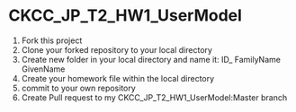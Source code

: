# CKCC_JP_T2_HW1_UserModel

1. Fork this project
2. Clone your forked repository to your local directory
3. Create new folder in your local directory and name it: ID_ FamilyName GivenName
4. Create your homework file within the local directory
5. commit to your own repository
6. Create Pull request to my CKCC_JP_T2_HW1_UserModel:Master branch
